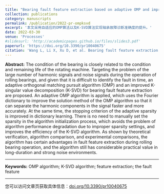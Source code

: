 ```yaml
---
title: "Bearing fault feature extraction based on adaptive OMP and improved K-SVD"
collection: publications
category: manuscripts
permalink: /publication/2022-pr-ompksvd
excerpt: '本文采用自适应的OMP算法以及K-SVD算法实现轴承故障诊断准确度的提升。'
date: 2022-03-30
venue: 'Processes'
#slidesurl: 'http://academicpages.github.io/files/slides3.pdf'
paperurl: 'https://doi.org/10.3390/pr10040675'
citation: 'Wang L, Li X, Xu D, et al. Bearing fault feature extraction based on adaptive OMP and improved K-SVD[J]. Processes, 2022, 10(4): 675.'
---
```

**Abstract:**
The condition of the bearing is closely related to the condition and remaining life of the rotating machine. Targeting the problem of the large number of harmonic signals and noise signals during the operation of rolling bearings, and given that it is difficult to identify the fault in time, an adaptive orthogonal matching pursuit algorithm (OMP) and an improved K-singular value decomposition (K-SVD) for bearing fault feature extraction are proposed. An adaptive OMP algorithm is applied, which uses the Fourier dictionary to improve the solution method of the OMP algorithm so that it can separate the harmonic components in the signal faster and more accurately. At the same time, the stopping criterion of the adaptive sparsity is improved in dictionary learning. There is no need to manually set the sparsity in the algorithm initialization process, which avoids the problem of algorithm performance degradation due to improper sparsity settings, and improves the efficiency of the K-SVD algorithm. As shown by theoretical verification, algorithm comparison, and experimental comparisons, the algorithm has certain advantages in fault feature extraction during rolling bearing operation, and the algorithm still has considerable practical value in long-duration and strong noise environments.

***

**Keywords:**
OMP algorithm; K-SVD algorithm; feature extraction; the fault feature

***

您可以访问文章页获取具体信息：[doi.org/10.3390/pr10040675](https://doi.org/10.3390/pr10040675)


